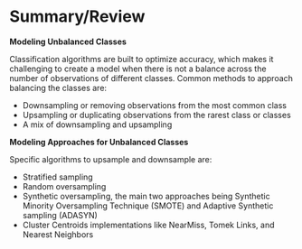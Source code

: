 # Summary/Review

**Modeling Unbalanced Classes**

Classification algorithms are built to optimize accuracy, which makes it challenging to create a model when there is not a balance across the number of observations of different classes. Common methods to approach balancing the classes are:

- Downsampling or removing observations from the most common class
- Upsampling or duplicating observations from the rarest class or classes
- A mix of downsampling and upsampling

**Modeling Approaches for Unbalanced Classes**

Specific algorithms to upsample and downsample are:

- Stratified sampling
- Random oversampling
- Synthetic oversampling, the main two approaches being Synthetic Minority Oversampling Technique (SMOTE) and Adaptive Synthetic sampling (ADASYN)
- Cluster Centroids implementations like NearMiss, Tomek Links, and Nearest Neighbors  